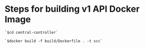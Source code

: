 # Steps for building v1 API Docker Image

    `$cd central-controller`

    `$docker build -f build/Dockerfile . -t scc`
